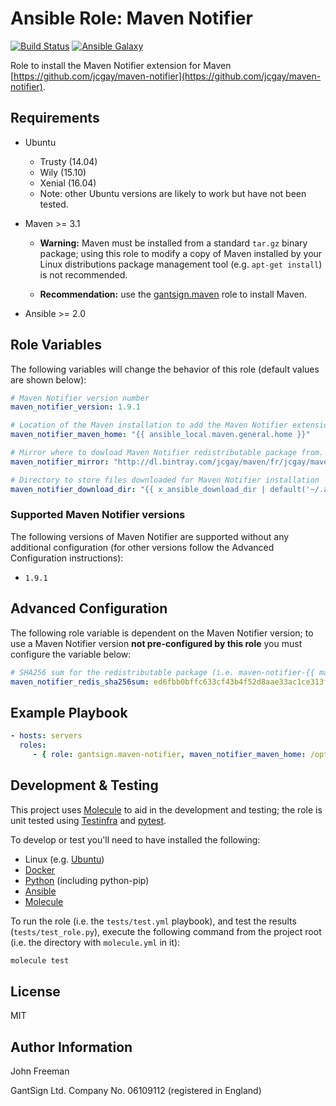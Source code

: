 Ansible Role: Maven Notifier
============================

[![Build Status](https://travis-ci.org/gantsign/ansible-role-maven-notifier.svg?branch=master)](https://travis-ci.org/gantsign/ansible-role-maven-notifier)
[![Ansible Galaxy](https://img.shields.io/badge/ansible--galaxy-gantsign.maven--notifier-blue.svg)](https://galaxy.ansible.com/gantsign/maven-notifier)

Role to install the Maven Notifier extension for Maven
[https://github.com/jcgay/maven-notifier](https://github.com/jcgay/maven-notifier).

Requirements
------------

* Ubuntu

    * Trusty (14.04)
    * Wily (15.10)
    * Xenial (16.04)
    * Note: other Ubuntu versions are likely to work but have not been tested.

* Maven >= 3.1

    * **Warning:** Maven must be installed from a standard `tar.gz` binary
      package; using this role to modify a copy of Maven installed by your
      Linux distributions package management tool (e.g. `apt-get install`) is
      not recommended.

    * **Recommendation:** use the
      [gantsign.maven](https://galaxy.ansible.com/gantsign/maven/) role to
      install Maven.

* Ansible >= 2.0

Role Variables
--------------

The following variables will change the behavior of this role (default values
are shown below):

```yaml
# Maven Notifier version number
maven_notifier_version: 1.9.1

# Location of the Maven installation to add the Maven Notifier extension to.
maven_notifier_maven_home: "{{ ansible_local.maven.general.home }}"

# Mirror where to dowload Maven Notifier redistributable package from.
maven_notifier_mirror: "http://dl.bintray.com/jcgay/maven/fr/jcgay/maven/maven-notifier/{{ maven_notifier_version }}"

# Directory to store files downloaded for Maven Notifier installation
maven_notifier_download_dir: "{{ x_ansible_download_dir | default('~/.ansible/tmp/downloads') }}"
```

### Supported Maven Notifier versions

The following versions of Maven Notifier are supported without any additional
configuration (for other versions follow the Advanced Configuration
instructions):

* `1.9.1`

Advanced Configuration
----------------------

The following role variable is dependent on the Maven Notifier version; to use a
Maven Notifier version **not pre-configured by this role** you must configure the
variable below:

```yaml
# SHA256 sum for the redistributable package (i.e. maven-notifier-{{ maven_notifier_version }}-shaded.jar)
maven_notifier_redis_sha256sum: ed6fbb0bffc633cf43b4f52d8aae33ac1ce313f7528ca4aecaa75559f8a3bfd5
```

Example Playbook
----------------

```yaml
- hosts: servers
  roles:
     - { role: gantsign.maven-notifier, maven_notifier_maven_home: /opt/maven/apache-maven-3.3.9 }
```

Development & Testing
---------------------

This project uses [Molecule](http://molecule.readthedocs.io/) to aid in the
development and testing; the role is unit tested using
[Testinfra](http://testinfra.readthedocs.io/) and
[pytest](http://docs.pytest.org/).

To develop or test you'll need to have installed the following:

* Linux (e.g. [Ubuntu](http://www.ubuntu.com/))
* [Docker](https://www.docker.com/)
* [Python](https://www.python.org/) (including python-pip)
* [Ansible](https://www.ansible.com/)
* [Molecule](http://molecule.readthedocs.io/)

To run the role (i.e. the `tests/test.yml` playbook), and test the results
(`tests/test_role.py`), execute the following command from the project root
(i.e. the directory with `molecule.yml` in it):

```bash
molecule test
```

License
-------

MIT

Author Information
------------------

John Freeman

GantSign Ltd.
Company No. 06109112 (registered in England)
